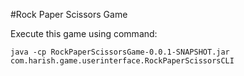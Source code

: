 #Rock Paper Scissors Game

Execute this game using command:

`java -cp RockPaperScissorsGame-0.0.1-SNAPSHOT.jar com.harish.game.userinterface.RockPaperScissorsCLI`
